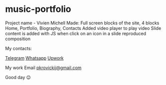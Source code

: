 # music-portfolio
Project name - Vivien Michell 
Made:
Full screen blocks of the site, 4 blocks Home, Portfolio, Biography, Contacts
Added video player to play video
Slide content is added with JS when click on an icon in a slide reproduced composition

My contacts:

[Telegram](https://t.me/Pavlo_Krovitskyi)
[Whatsapp](https://wa.me/48792568734)
[Upwork](https://www.upwork.com/freelancers/pavlokrovitskyi)

My work Email pkrovickij@gmail.com

Good day 😉


